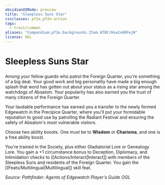 ```yaml
---
obsidianUIMode: preview
title: "Sleepless Suns Star"
cssclasses: pf2e,pf2e-action
tags:
  - trait/common
aliases: "Compendium.pf2e.backgrounds.Item.AfBCrHsw1xbRFejN"
license: OGL
---
```

# Sleepless Suns Star

### 






Among your fellow guards who patrol the Foreign Quarter, you're something of a big deal. Your good work and big personality have made a big enough splash that word has gotten out about your status as a rising star among the watchdogs of Absalom. Your popularity has also earned you the trust of many citizens of the Foreign Quarter.

Your laudable performance has earned you a transfer to the newly formed Edgewatch in the Precipice Quarter, where you'll put your formidable reputation to good use by patrolling the Radiant Festival and ensuring the safety of Absalom's most vulnerable visitors.

Choose two ability boosts. One must be to **Wisdom** or **Charisma**, and one is a free ability boost.

You're trained in the Society, plus either Gladiatorial Lore or Genealogy Lore. You gain a +1 circumstance bonus to Deception, Diplomacy, and Intimidation checks to [[Actions/Interact|Interact]] with members of the Sleepless Suns and residents of the Foreign Quarter. You gain the [[Feats/Multilingual|Multilingual]] skill feat.

*Source: Pathfinder: Agents of Edgewatch Player's Guide*
*OGL*